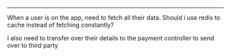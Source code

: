 ---

When a user is on the app, need to fetch all their data.
Should i use redis to cache instead of fetching constantly?

I also need to transfer over their details to the payment controller to send over to third party
